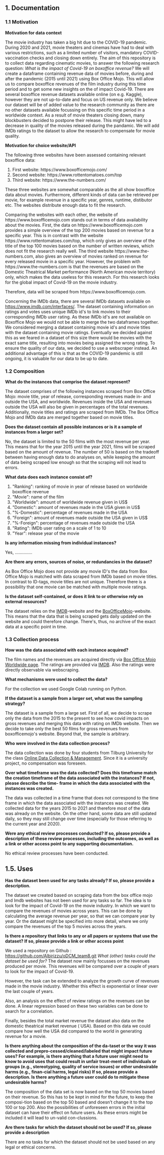 ## 1. Documentation
### 1.1 Motivation
**Motivation for data context**

The movie industry has taken a big hit due to the COVID-19 pandemic. During 2020 and 2021, movie theaters and cinemas have had to deal with various restrictions, such as a limited number of visitors, mandatory COVID-vaccination checks and closing down entirely.
The aim of this repository is to collect data regarding cinematic movies, to answer the following research question: *What is the impact of Covid-19 on boxoffice revenue?*
We will create a dataframe containing revenue data of movies before, during and after the pandemic (2015 until 2021) using Box Office Mojo. 
This will allow us to compare boxoffice revenues of the film industry during this time period and to get some new insights on the of impact Covid-19. There are several boxoffice revenue datasets available online (on e.g. Kaggle), however they are not up-to-date and focus on US revenue only. We believe our dataset will be of added value to the research community as there are no other datasets available focussing on this specific time period in a worldwide context. 
As a result of movie theaters closing down, many blockbusters decided to postpone their release. This might have led to a decrease in quality of the movies released during the pandamic. We will add IMDb ratings to the dataset to allow the research to compensate for movie quality. 

**Motivation for choice website/API**

The following three websites have been assessed containing relevant boxoffice data:
<ol>
<li>First website: https://www.boxofficemojo.com/</li>
<li>Second website: https://www.rottentomatoes.com/top</li>
<li>Third website: https://www.the-numbers.com/</li>
</ol>
<p> These three websites are somewhat comparable as the all show boxoffice data about movies.
Furthermore, different kinds of data can be retrieved per movie, for example revenue in a specific year, genres, runtime, distibutor etc. The websites distribute enough data to fit the 
research. </p>

<p> Comparing the websites with each other, the website of https://www.boxofficemojo.com stands out in terms of data availability about the movies. 
First, the data on https://www.boxofficemojo.com provides a simple overview of the top 200 movies based on revenue for a specific year. 
This is in contrast with the website https://www.rottentomatoes.com/top, which only gives an overview of the title of the top 100 movies based on the number of written reviews, 
which does not fit the research really well.
The third website https://www.the-numbers.com, also gives an overview of movies ranked on revenue for every released movie in a specific year.
However, the problem with https://www.the-numbers.com is that the revenues are based on the Domestic Theatrical Market performance (North American movie territory) only, which 
makes the data useless for this research. For this research looks for the global impact of Covid-19 on the movie industry. </p>

<p> Therefore, data will be scraped from https://www.boxofficemojo.com. </p> 

Concerning the IMDb data, there are several IMDb datasets available on https://www.imdb.com/interfaces/. The dataset containing information on ratings and votes uses unique IMDb id's to link movies to their corresponding IMDb user rating. As these IMDb id's are not available on Boxoffice Mojo we would not be able to merge the two dataframes together. We considered merging a dataset containing movie id's and movie titles with the dataset containing movie ratings. Eventually we decided against this as we feared in a dataset of this size there would be movies with the exact same title, resulting into movies being assigned the wrong rating.
To ensure the quality of our data, we decided to use a webscraper instead. An additional advantage of this is that as the COVID-19 pandemic is still ongoing, it is valuable for our data to be up to date.  

### 1.2 Composition

**What do the instances that comprise the dataset represent?**

The dataset comprises of the following instances scraped from Box Office Mojo: movie title, year of release, corresponding revenues made in- and outside the USA, and worldwide. Revenues inside the USA and revenues outside the USA will also be given in percentages of the total revenues. Additionally, movie titles and ratings are scraped from IMDb. The Box Office Mojo and IMDb data are merged together based on movie titles. 

**Does the dataset contain all possible instances or is it a sample of instances from a larger set?**

No, the dataset is limited to the 50 films with the most revenue per year. This means that for the year 2015 until the year 2021, films will be scraped based on the amount of revenue. The number of 50 is based on the tradeoff between having enough data to do analyses on, while keeping the amount of data being scraped low enough so that the scraping will not lead to errors.

**What data does each instance consist of?**
<ol>
<li>"Ranking": ranking of movie in year of release based on worldwide boxoffice revenue
<li>"Movie": name of the film
<li>"Worldwide": amount of worldwide revenue given in US$
<li>"Domestic": amount of revenues made in the USA given in US$
<li>"%-Domestic": percentage of revenues made in the USA 
<li>"Foreign": amount of revenues made outside the USA given in US$
<li>"%-Foreign": percentage of revenues made outside the USA
<li>"Rating": IMDb user rating on a scale of 1 to 10  
<li>"Year": release year of the movie
</ol>

**Is any information missing from individual instances?**

Yes, ..............

**Are there any errors, sources of noise, or redundancies in the
dataset?**

As Box Office Mojo does not provide any movie ID's the data from Box Office Mojo is matched with data scraped from IMDb based on movie titles. In contrast to ID-tags, movie titles are not unique. Therefore there is a possibility that one movie can be matched with multiple movie ratings. 

**Is the dataset self-contained, or does it link to or otherwise rely on
external resources?**

The dataset relies on the [IMDB](https://www.imdb.com/?ref_=helpms_helphdr_cons)-website and the [BoxOfficeMojo](https://www.boxofficemojo.com/?ref_=bo_nb_tt_mojologo)-website. This means that the data that is being scraped gets daily updated on the website and could therefore change. There's, thus, no archive of the exact data at a specific point in time. 



### 1.3 **Collection process**

**How was the data associated with each instance acquired?**

The film names and the revenues are acquired directly via [Box Office Mojo Worldwide page](https://www.boxofficemojo.com/year/world/?ref_=bo_nb_hm_tab). The ratings are provided via [IMDB](https://www.imdb.com/). Also the ratings were directly observable via webscraping. 

**What mechanisms were used to collect the data?**

For the collection we used Google Colab running on Python. 

**If the dataset is a sample from a larger set, what was the sampling strategy?**

The dataset is a sample from a large set. First of all, we decide to scrape only the data from the 2015 to the present to see how covid impacts on gross revenues and merging this data with rating on IMDb website. Then we decide to take only the best 50 films for gross revenues from boxofficemojo's website. Beyond that, the sample is arbitrary.

**Who were involved in the data collection process?**

The data collection was done by four students from Tilburg University for the class [Online Data Collection & Management](https://odcm.hannesdatta.com/). Since it is a university project, no compensation was foreseen.

**Over what timeframe was the data collected? Does this timeframe match the creation timeframe of the data associated with the instances? If not, please describe the time- frame in which the data associated with the instances was created.**

The data was collected in a time frame that does not correspond to the time frame in which the data associated with the instances was created. We collected data for the years 2015 to 2021 and therefore most of the data was already on the website. On the other hand, some data are still updated daily, so they may still change over time (especially for those referring to the current year and 2020).

**Were any ethical review processes conducted? If so, please provide a description of these review processes, including the outcomes, as well as a link or other access point to any supporting documentation.**

No ethical review processes have been conducted.



## 1.5.		Uses

**Has the dataset been used for any tasks already? If so, please provide a description.**

The dataset we created based on scraping data from the box office mojo and Imdb websites  has not been used for any tasks so far. The idea is to look for the impact of Covid-19 on the movie industry. In which we want to compare the revenues of movies across years. This can be done by calculating the average revenue per year, so that we can compare year by year. Or the dataset might be specified into more detail, where we only compare the revenues of the top 5 movies across the years. 

**Is there a repository that links to any or all papers or systems that use the dataset? If so, please provide a link or other access point**

We used a repository on Github : https://github.com/Albirizzu/oDCM_team8.git
*What (other) tasks could the dataset be used for?*
The dataset now mainly focusses on the revenues produced per movie. This revenues will be compared over a couple of years to look for the impact of Covid-19. 

However, the task can be extended to analyze the growth curve of revenues made in the movie industry. Whether this effect is exponential or linear over the last couple of years. 

Also, an analysis on the effect of review ratings on the revenues can be done. A linear regression based on these two variables can be done to search for a correlation. 

Finally, besides the total market revenue the dataset also data on the domestic theatrical market revenue ( USA). Based on this data we could compare how well the USA did compared to the world in generating revenue for a movie. 

**Is there anything about the composition of the da-taset or the way it was collected and prepro-cessed/cleaned/labeled that might impact future uses? For example, is there anything that a future user might need to know to avoid uses that could result in unfair treat-ment of individuals or groups (e.g., stereotyping, quality of service issues) or other undesirable harms (e.g., finan-cial harms, legal risks) If so, please provide a description. Is there anything a future user could do to mitigate these undesirable harms?**

The composition of the data set is now based on the top 50 movies based on their revenue. So this has to be kept in mind for the future, to keep the composi-tion based on the top 50 based and doesn’t change it to the top 100 or top 200. 
Also the possibilities of unforeseen errors in the initial dataset can have their effect on future users. As these errors might be included it will lead to un-valid con-clussions. 

**Are there tasks for which the dataset should not be used? If so, please provide a description**

There are no tasks for which the dataset should not be used based on any legal or ethical concerns. 
